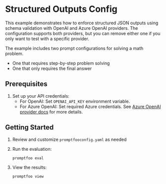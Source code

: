 # Structured Outputs Config

This example demonstrates how to enforce structured JSON outputs using schema validation with OpenAI and Azure OpenAI providers. The configuration supports both providers, but you can remove either one if you only want to test with a specific provider.

The example includes two prompt configurations for solving a math problem.

- One that requires step-by-step problem solving
- One that only requires the final answer

## Prerequisites

1. Set up your API credentials:
   - For OpenAI: Set `OPENAI_API_KEY` environment variable.
   - For Azure OpenAI: Set required Azure credentials. See [Azure OpenAI provider docs](https://promptfoo.com/docs/providers/azure) for more details.

## Getting Started

1. Review and customize `promptfooconfig.yaml` as needed
2. Run the evaluation:

   ```bash
   promptfoo eval
   ```

3. View the results:

   ```bash
   promptfoo view
   ```
